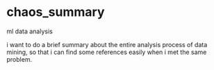 # chaos_summary
ml data analysis

i want to do a brief summary about the entire analysis process of data mining,
so that i can find some references easily when i met the same problem.

